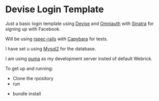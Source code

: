 # Devise Login Template

Just a basic login template using [Devise](https://github.com/plataformatec/devise) and [Omniauth](https://github.com/intridea/omniauth) with [Sinatra](https://github.com/sinatra/sinatra) for signing up with Facebook.

Will be using [rspec-rails](https://github.com/rspec/rspec-rails) with [Capybara](https://github.com/jnicklas/capybara) for tests.

I have set u using [Mysql2](https://www.mysql.com/) for the database.

I am using [puma](https://github.com/puma/puma) as my development server insted of default Webrick.

To get up and running:
* Clone the rpository
* run 
- bundle install
